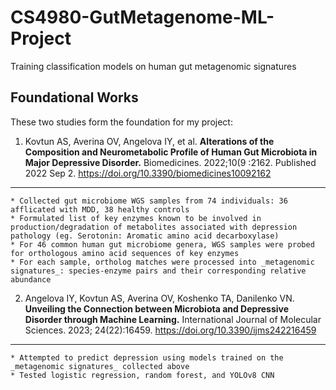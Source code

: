 # CS4980-GutMetagenome-ML-Project
Training classification models on human gut metagenomic signatures 

## Foundational Works
These two studies form the foundation for my project: 

1.	Kovtun AS, Averina OV, Angelova IY, et al. **Alterations of the Composition and Neurometabolic Profile of Human Gut Microbiota in Major Depressive Disorder.** Biomedicines. 2022;10(9 :2162. Published 2022 Sep 2. https://doi.org/10.3390/biomedicines10092162
---
    * Collected gut microbiome WGS samples from 74 individuals: 36 afflicated with MDD, 38 healthy controls
    * Formulated list of key enzymes known to be involved in production/degradation of metabolites associated with depression pathology (eg. Serotonin: Aromatic amino acid decarboxylase)
    * For 46 common human gut microbiome genera, WGS samples were probed for orthologous amino acid sequences of key enzymes 
    * For each sample, ortholog matches were processed into _metagenomic signatures_: species-enzyme pairs and their corresponding relative abundance


2.	Angelova IY, Kovtun AS, Averina OV, Koshenko TA, Danilenko VN. **Unveiling the Connection between Microbiota and Depressive Disorder through Machine Learning.** International Journal of Molecular Sciences. 2023; 24(22):16459. https://doi.org/10.3390/ijms242216459
---
    * Attempted to predict depression using models trained on the _metagenomic signatures_ collected above
    * Tested logistic regression, random forest, and YOLOv8 CNN
